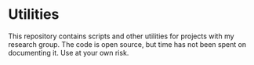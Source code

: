 Utilities
=========

This repository contains scripts and other utilities for projects with my research group.  The code is open source, but time has not been spent on documenting it.  Use at your own risk.
